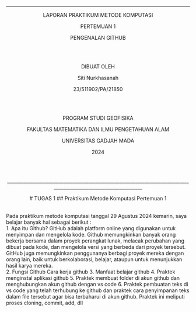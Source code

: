 ---
<p align="center">
LAPORAN PRAKTIKUM METODE KOMPUTASI
<p> 

<p align="center">
PERTEMUAN 1   
<p>

<p align="center">
PENGENALAN GITHUB
<p>
<br>
<br>
<p align="center">
DIBUAT OLEH  
<p>
<p align="center">
Siti Nurkhasanah
<p>
<p align="center">
23/511902/PA/21850
<p>
<br>
<br>
<p align="center">
PROGRAM STUDI GEOFISIKA
<p>
<p align="center">
FAKULTAS MATEMATIKA DAN ILMU PENGETAHUAN ALAM
<p>
<p align="center">
UNIVERSITAS GADJAH MADA
<p>
<p align="center">
2024
<p>
<br>
<br>
<p align="center">
____________________________________________________________________________________________________________________
<p>
<p align="center">
# TUGAS 1
## Praktikum Metode Komputasi Pertemuan 1
<p>
<br>
Pada praktikum metode komputasi tanggal 29 Agustus 2024 kemarin, saya belajar banyak hal sebagai berikut :
<br>
1. Apa itu Github?
GitHub adalah platform online yang digunakan untuk menyimpan dan mengelola kode. Github memungkinkan banyak orang bekerja bersama dalam proyek perangkat lunak, melacak perubahan yang dibuat pada kode, dan mengelola versi yang berbeda dari proyek tersebut. GitHub juga memungkinkan penggunanya berbagi proyek mereka dengan orang lain, baik untuk berkolaborasi, belajar, ataupun untuk  menunjukkan hasil karya mereka. 
<br>
2. Fungsi Github
Cara kerja github
3. Manfaat belajar github
4. Praktek menginstal aplikasi github
5. Praktek membuat folder di akun github dan menghubungkan akun github dengan vs code
6. Praktek pembuatan teks di vs code yang telah terhubung ke github dan praktek cara penyimpanan teks dalam file tersebut agar bisa terbaharui di akun github. Praktek ini meliputi proses cloning, commit, add, dll